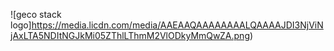 ![geco stack logo]https://media.licdn.com/media/AAEAAQAAAAAAAALQAAAAJDI3NjViNjAxLTA5NDItNGJkMi05ZThlLThmM2VlODkyMmQwZA.png)

